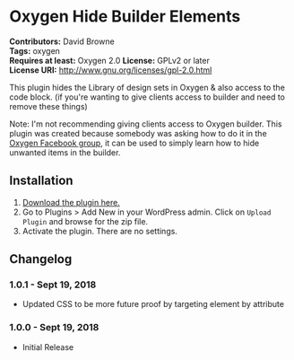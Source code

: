 # Oxygen Hide Builder Elements #
**Contributors:** David Browne  
**Tags:** oxygen  
**Requires at least:** Oxygen 2.0
**License:** GPLv2 or later  
**License URI:** http://www.gnu.org/licenses/gpl-2.0.html

This plugin hides the Library of design sets in Oxygen & also access to the code block. (if you're wanting to give clients access to builder and need to remove these things)

Note: I'm not recommending giving clients access to Oxygen builder. This plugin was created because somebody was asking how to do it in the [Oxygen Facebook group](https://www.facebook.com/groups/1626639680763454/), it can be used to simply learn how to hide unwanted items in the builder.
 

## Installation ##

1. [Download the plugin here.](https://github.com/wplit/oxygen-hide-builder-elements/archive/master.zip)
2. Go to Plugins > Add New in your WordPress admin. Click on `Upload Plugin` and browse for the zip file.
3. Activate the plugin. There are no settings.


## Changelog ##

### 1.0.1 - Sept 19, 2018 ###
* Updated CSS to be more future proof by targeting element by attribute

### 1.0.0 - Sept 19, 2018 ###
* Initial Release
